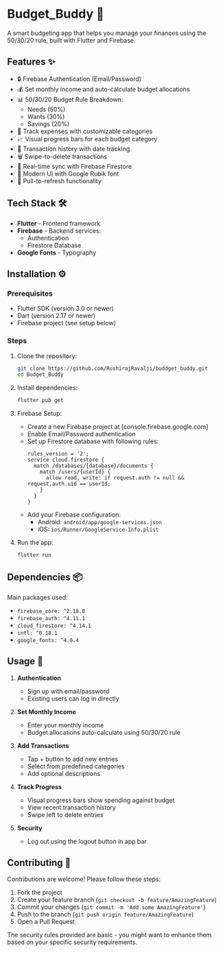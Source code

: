 # Budget_Buddy 💸

A smart budgeting app that helps you manage your finances using the 50/30/20 rule, built with Flutter and Firebase.

## Features ✨

- 🔒 Firebase Authentication (Email/Password)
- 💰 Set monthly income and auto-calculate budget allocations
- 📊 50/30/20 Budget Rule Breakdown:
  - Needs (50%)
  - Wants (30%)
  - Savings (20%)
- 📝 Track expenses with customizable categories
- 📈 Visual progress bars for each budget category
- 📅 Transaction history with date tracking
- 🗑️ Swipe-to-delete transactions
- 🔄 Real-time sync with Firebase Firestore
- 🎨 Modern UI with Google Rubik font
- 🔄 Pull-to-refresh functionality

## Tech Stack 🛠️

- **Flutter** - Frontend framework
- **Firebase** - Backend services:
  - Authentication
  - Firestore Database
- **Google Fonts** - Typography

## Installation ⚙️

### Prerequisites
- Flutter SDK (version 3.0 or newer)
- Dart (version 2.17 or newer)
- Firebase project (see setup below)

### Steps
1. Clone the repository:
   ```bash
   git clone https://github.com/RushirajRavalji/buddget_buddy.git
   cd Budget_Buddy
   ```

2. Install dependencies:
   ```bash
   flutter pub get
   ```

3. Firebase Setup:
   - Create a new Firebase project at [console.firebase.google.com]
   - Enable Email/Password authentication
   - Set up Firestore database with following rules:
     ```rules
     rules_version = '2';
     service cloud.firestore {
       match /databases/{database}/documents {
         match /users/{userId} {
           allow read, write: if request.auth != null && request.auth.uid == userId;
         }
       }
     }
     ```
   - Add your Firebase configuration:
     - Android: `android/app/google-services.json`
     - iOS: `ios/Runner/GoogleService-Info.plist`

4. Run the app:
   ```bash
   flutter run
   ```

## Dependencies 📦

Main packages used:
- `firebase_core: ^2.18.0`
- `firebase_auth: ^4.11.1`
- `cloud_firestore: ^4.14.1`
- `intl: ^0.18.1`
- `google_fonts: ^4.0.4`

## Usage 📱

1. **Authentication**
   - Sign up with email/password
   - Existing users can log in directly

2. **Set Monthly Income**
   - Enter your monthly income
   - Budget allocations auto-calculate using 50/30/20 rule

3. **Add Transactions**
   - Tap + button to add new entries
   - Select from predefined categories
   - Add optional descriptions

4. **Track Progress**
   - Visual progress bars show spending against budget
   - View recent transaction history
   - Swipe left to delete entries

5. **Security**
   - Log out using the logout button in app bar

## Contributing 🤝

Contributions are welcome! Please follow these steps:
1. Fork the project
2. Create your feature branch (`git checkout -b feature/AmazingFeature`)
3. Commit your changes (`git commit -m 'Add some AmazingFeature'`)
4. Push to the branch (`git push origin feature/AmazingFeature`)
5. Open a Pull Request


The security rules provided are basic - you might want to enhance them based on your specific security requirements.